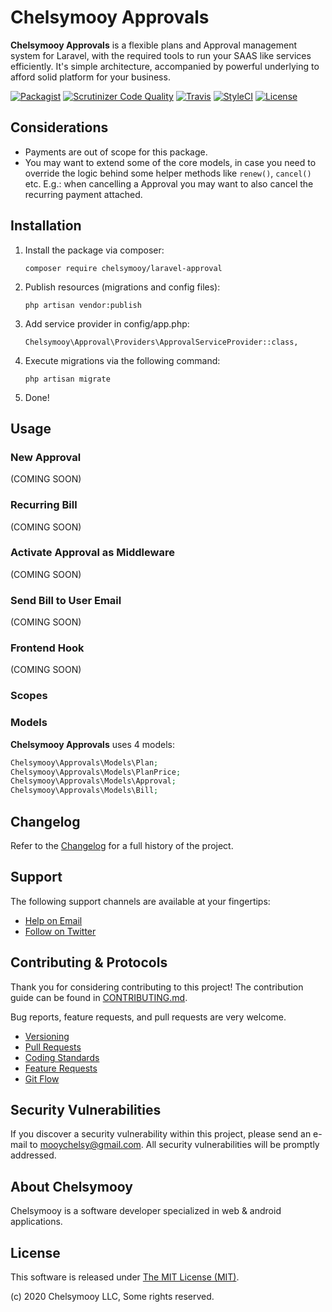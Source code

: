 # Chelsymooy Approvals

**Chelsymooy Approvals** is a flexible plans and Approval management system for Laravel, with the required tools to run your SAAS like services efficiently. It's simple architecture, accompanied by powerful underlying to afford solid platform for your business.

[![Packagist](https://img.shields.io/packagist/v/chelsymooy/laravel-Approvals.svg?label=Packagist&style=flat-square)](https://packagist.org/packages/chelsymooy/laravel-Approvals)
[![Scrutinizer Code Quality](https://img.shields.io/scrutinizer/g/chelsymooy/laravel-Approvals.svg?label=Scrutinizer&style=flat-square)](https://scrutinizer-ci.com/g/chelsymooy/laravel-Approvals/)
[![Travis](https://img.shields.io/travis/chelsymooy/laravel-Approvals.svg?label=TravisCI&style=flat-square)](https://travis-ci.org/chelsymooy/laravel-Approvals)
[![StyleCI](https://styleci.io/repos/93313402/shield)](https://styleci.io/repos/93313402)
[![License](https://img.shields.io/packagist/l/chelsymooy/laravel-Approvals.svg?label=License&style=flat-square)](https://github.com/chelsymooy/laravel-Approvals/blob/develop/LICENSE)


## Considerations

- Payments are out of scope for this package.
- You may want to extend some of the core models, in case you need to override the logic behind some helper methods like `renew()`, `cancel()` etc. E.g.: when cancelling a Approval you may want to also cancel the recurring payment attached.


## Installation

1. Install the package via composer:
    ```shell
    composer require chelsymooy/laravel-approval
    ```

2. Publish resources (migrations and config files):
    ```shell
    php artisan vendor:publish
    ```

3. Add service provider in config/app.php:
    ```shell
    Chelsymooy\Approval\Providers\ApprovalServiceProvider::class,
    ```

4. Execute migrations via the following command:
    ```shell
    php artisan migrate
    ```

5. Done!


## Usage

### New Approval

(COMING SOON)

### Recurring Bill

(COMING SOON)

### Activate Approval as Middleware

(COMING SOON)

### Send Bill to User Email

(COMING SOON)

### Frontend Hook

(COMING SOON)

### Scopes

### Models

**Chelsymooy Approvals** uses 4 models:

```php
Chelsymooy\Approvals\Models\Plan;
Chelsymooy\Approvals\Models\PlanPrice;
Chelsymooy\Approvals\Models\Approval;
Chelsymooy\Approvals\Models\Bill;
```

## Changelog

Refer to the [Changelog](CHANGELOG.md) for a full history of the project.


## Support

The following support channels are available at your fingertips:

- [Help on Email](mailto:mooychelsy@gmail.com)
- [Follow on Twitter](https://twitter.com/cmooy)


## Contributing & Protocols

Thank you for considering contributing to this project! The contribution guide can be found in [CONTRIBUTING.md](CONTRIBUTING.md).

Bug reports, feature requests, and pull requests are very welcome.

- [Versioning](CONTRIBUTING.md#versioning)
- [Pull Requests](CONTRIBUTING.md#pull-requests)
- [Coding Standards](CONTRIBUTING.md#coding-standards)
- [Feature Requests](CONTRIBUTING.md#feature-requests)
- [Git Flow](CONTRIBUTING.md#git-flow)


## Security Vulnerabilities

If you discover a security vulnerability within this project, please send an e-mail to [mooychelsy@gmail.com](mooychelsy@gmail.com). All security vulnerabilities will be promptly addressed.


## About Chelsymooy

Chelsymooy is a software developer specialized in web & android applications.


## License

This software is released under [The MIT License (MIT)](LICENSE).

(c) 2020 Chelsymooy LLC, Some rights reserved.
